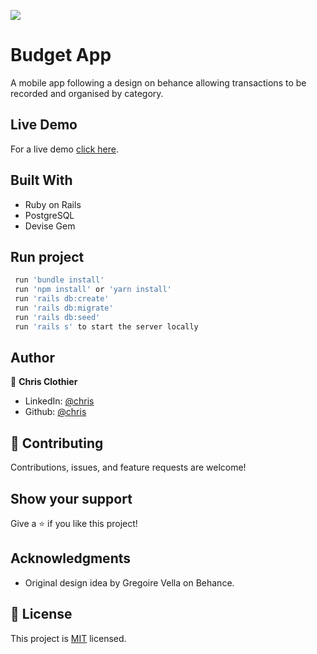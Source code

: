 ![](https://img.shields.io/badge/Microverse-blueviolet)
# Budget App

A mobile app following a design on behance allowing transactions to be recorded and organised by category.


## Live Demo

For a live demo [click here](https://moneypenny-app.herokuapp.com).

## Built With

- Ruby on Rails
- PostgreSQL
- Devise Gem


## Run project

```bash
 run 'bundle install'
 run 'npm install' or 'yarn install'
 run 'rails db:create'
 run 'rails db:migrate'
 run 'rails db:seed'
 run 'rails s' to start the server locally
```


## Author

👤 **Chris Clothier**
- LinkedIn: [@chris](https://www.linkedin.com/in/crclothier/)
- Github: [@chris](https://github.com/CRClothier) 

## 🤝 Contributing
  
Contributions, issues, and feature requests are welcome!

## Show your support

Give a ⭐️ if you like this project!

## Acknowledgments

- Original design idea by Gregoire Vella on Behance.

## 📝 License

This project is [MIT](./LICENSE) licensed.
